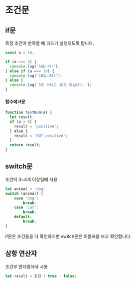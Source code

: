 # 조건문

## if문

특정 조건이 만족할 때 코드가 실행되도록 합니다.

```js
const a = 10;

if (a === 5) {
  console.log('5입니다!');
} else if (a === 10) {
  console.log('10입니다!');
} else {
  console.log('5도 아니고 10도 아닙니다.');
}
```

#### 함수에 if문

```js
function testNum(a) {
  let result;
  if (a > 0) {
    result = 'positive';
  } else {
    result = 'NOT positive';
  }
  return result;
}
```

## switch문

조건이 3~4개 이상일때 사용

```js
let animal = 'dog'
switch (animal) {
	case 'dog':
		break;
	case 'cat':
		break;
	default;
		break;
}
```

if문은 조건들을 다 확인하지만 switch문은 이름표를 보고 확인합니다.

## 삼항 연산자

조건부 랜더링에서 사용

```js
let result = 조건 ? true : false;
```
